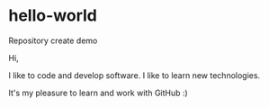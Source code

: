 # hello-world
Repository create demo

Hi,

I like to code and develop software.
I like to learn new technologies.

It's my pleasure to learn and work with GitHub :)

